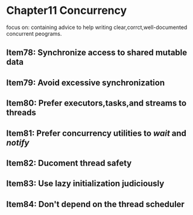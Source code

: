 # Chapter11 Concurrency

focus on:
    containing advice to help writing clear,corrct,well-documented concurrent peograms.


## Item78: Synchronize access to shared mutable data


## Item79: Avoid excessive synchronization


## Item80: Prefer executors,tasks,and streams to threads


## Item81: Prefer concurrency utilities to *wait* and *notify*


## Item82: Ducoment thread safety


## Item83: Use lazy initialization judiciously


## Item84: Don't depend on the thread scheduler